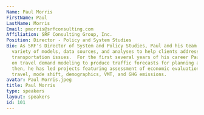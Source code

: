 ```yaml
---
Name: Paul Morris
FirstName: Paul
LastName: Morris
Email: pmorris@srfconsulting.com
Affiliation: SRF Consulting Group, Inc.
Position: Director - Policy and System Studies
Bio: As SRF's Director of System and Policy Studies, Paul and his team use a wide
  variety of models, data sources, and analyses to help clients address the most challenging
  transportation issues.  For the first several years of his career Paul's focus was
  on travel demand modeling to produce traffic forecasts for planning and projects.  Since
  then, he has led projects featuring assessment of economic evaluation, multimodal
  travel, mode shift, demographics, VMT, and GHG emissions.
avatar: Paul Morris.jpeg
title: Paul Morris
type: speakers
layout: speakers
id: 101
---
```

